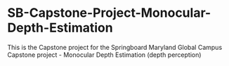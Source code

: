 # SB-Capstone-Project-Monocular-Depth-Estimation
This is the Capstone project for the Springboard Maryland Global Campus Capstone project - Monocular Depth Estimation (depth perception)
